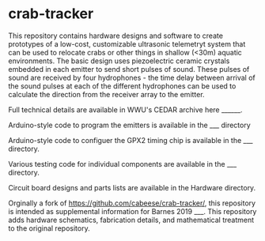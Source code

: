 # crab-tracker

This repository contains hardware designs and software to create prototypes of a low-cost, customizable ultrasonic telemetryt system that can be used to relocate crabs or other things in shallow (<30m) aquatic environments. The basic design uses piezoelectric ceramic crystals embedded in each emitter to send short pulses of sound. These pulses of sound are received by four hydrophones - the time delay between arrival of the sound pulses at each of the different hydrophones can be used to calculate the direction from the receiver array to the emitter.

Full technical details are available in WWU's CEDAR archive here ______.

Arduino-style code to program the emitters is available in the ___ directory

Arduino-style code to configuer the GPX2 timing chip is available in the ___ directory.

Various testing code for individual components are available in the ___ directory.

Circuit board designs and parts lists are available in the Hardware directory.



Orginally a fork of https://github.com/cabeese/crab-tracker/, this repository is intended as supplemental information for Barnes 2019 ___. This repository adds hardware schematics, fabrication details, and mathematical treatment to the original repository.
